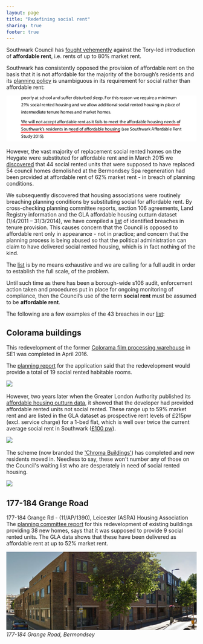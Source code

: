 ```yaml
---
layout: page
title: "Redefining social rent"
sharing: true
footer: true
---
```

Southwark Council has [fought vehemently](http://www.southwark.gov.uk/news/article/1617/southwark_council_challenges_mayor_over_affordable_rent) against the Tory-led introduction of __affordable rent__, i.e. rents of up to 80% market rent.

Southwark has consistently opposed the provision of affordable rent on the basis that it is not affordable for the majority of the borough’s residents and its [planning policy](http://www.southwark.gov.uk/download/downloads/id/12867/new_southwark_plan_preferred_option_consultation_version_web) is unambiguous in its requirement for social rather than affordable rent:

![](/img/southwarkplanextract.png)

However, the vast majority of replacement social rented homes on the Heygate were substituted for affordable rent and in March 2015 we [discovered](http://35percent.org/2015-03-18-stand-up-for-more-social-housing/) that 44 social rented units that were supposed to have replaced 54 council homes demolished at the Bermondsey Spa regeneration had been provided at affordable rent of 62% market rent - in breach of planning conditions. 

We subsequently discovered that housing associations were routinely breaching planning conditions by substituting social for affordable rent. By cross-checking planning committee reports, section 106 agreements, Land Registry information and the GLA affordable housing outturn dataset (1/4/2011 – 31/3/2014), we have compiled a [list](http://35percent.org/img/section106_tenure_breaches.pdf) of identified breaches in tenure provision. This causes concern that the Council is opposed to affordable rent only in appearance - not in practice; and concern that the planning process is being abused so that the political administration can claim to have delivered social rented housing, which is in fact nothing of the kind.

The [list](http://35percent.org/img/section106_tenure_breaches.pdf) is by no means exhaustive and we are calling for a full audit in order to establish the full scale, of the problem.

Until such time as there has been a borough-wide s106 audit, enforcement action taken and procedures put in place for ongoing monitoring of compliance, then the Council’s use of the term __social rent__ must be assumed to be __affordable rent__.
 
The following are a few examples of the 43 breaches in our [list](http://35percent.org/img/section106_tenure_breaches.pdf):

## Colorama buildings
This redevelopment of the former [Colorama film processing warehouse](http://35percent.org/colorama/) in SE1 was completed in April 2016. 

The [planning report](http://planbuild.southwark.gov.uk/documents/?GetDocument=%7b%7b%7b!Zz6kQSuw9WcG1eGU1VRSAg%3d%3d!%7d%7d%7d) for the application said that the redevelopment would provide a total of 19 social rented habitable rooms.  

![](http://crappistmartin.github.io/images/colorama_or.png)

However, two years later when the Greater London Authority published its [affordable housing outturn data](http://data.london.gov.uk/dataset/gla-affordable-housing-programme-outturn/resource/0c87e5dc-f1e9-4edf-b246-bef6b40a9ba3), it showed that the developer had provided affordable rented units not social rented. These range up to 59% market rent and are listed in the GLA dataset as prospective rent levels of £215pw (excl. service charge) for a 1-bed flat, which is well over twice the current average social rent in Southwark ([£100 pw](http://www.southwark.gov.uk/news/article/1738/southwark_council_keeping_social_rent_affordable_for_londoners)).

![](http://crappistmartin.github.io/images/coloramagladata.png)

The scheme (now branded the ['Chroma Buildings'](http://www.fabrica.co.uk/The-Chroma-Buildings)) has completed and new residents moved in. Needless to say, these won't number any of those on the Council's waiting list who are desperately in need of social rented housing. 

![](http://crappistmartin.github.io/images/colorama_chroma.jpg)


## 177-184 Grange Road
177-184 Grange Rd - (11/AP/1390), Leicester (ASRA) Housing Association
The [planning committee report](http://moderngov.southwark.gov.uk/documents/s21421/Item%201%20report.pdf) for this redevelopment of existing buildings providing 38 new homes, says that it was supposed to provide 9 social rented units. The GLA data shows that these have been delivered as affordable rent at up to 52% market rent.

![](/img/177-184GrangeRoad.png)
*177-184 Grange Road, Bermondsey*
